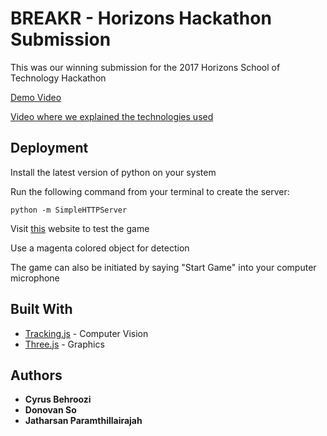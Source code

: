 # BREAKR - Horizons Hackathon Submission

This was our winning submission for the 2017 Horizons School of Technology Hackathon

[Demo Video](https://youtu.be/woi2hCN0q6E)

[Video where we explained the technologies used](https://www.youtube.com/watch?v=9CfLI9RGL14) 

## Deployment

Install the latest version of python on your system

Run the following command from your terminal to create the server:

`python -m SimpleHTTPServer`

Visit [this](http://localhost:8000/index.html) website to test the game


Use a magenta colored object for detection

The game can also be initiated by saying "Start Game" into your computer microphone

## Built With

* [Tracking.js](https://trackingjs.com/) - Computer Vision
* [Three.js](https://threejs.org/) - Graphics


## Authors

* **Cyrus Behroozi**
* **Donovan So**
* **Jatharsan Paramthillairajah**
